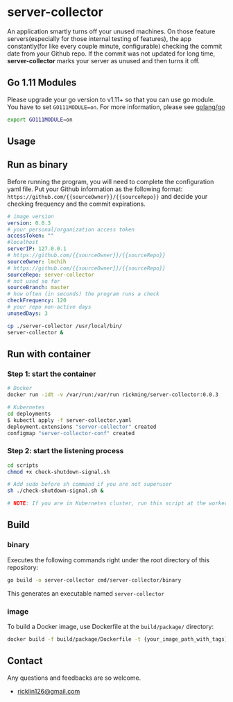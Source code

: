 # server-collector

An application smartly turns off your unused machines. On those feature servers(especially for those internal testing of features), the app constantly(for like every couple minute, configurable) checking the commit date from your Github repo. If the commit was not updated for long time, **server-collector** marks your server as unused and then turns it off.

## Go 1.11 Modules

Please upgrade your go version to v1.11+ so that you can use go module. You have to set `GO111MODULE=on`. For more information, please see [golang/go](https://github.com/golang/go/wiki/Modules)

```sh
export GO111MODULE=on
```

## Usage

## Run as binary

Before running the program, you will need to complete the configuration yaml file. Put your Github information as the following format: `https://github.com/{{sourceOwner}}/{{sourceRepo}}` and decide your checking frequency and the commit expirations.

```yaml
# image version
version: 0.0.3
# your personal/organization access token
accessToken: ""
#localhost
serverIP: 127.0.0.1
# https://github.com/{{sourceOwner}}/{{sourceRepo}}
sourceOwner: lmchih
# https://github.com/{{sourceOwner}}/{{sourceRepo}}
sourceRepo: server-collector
# not used so far
sourceBranch: master
# how often (in seconds) the program runs a check
checkFrequency: 120
# your repo non-active days
unusedDays: 3
```

```sh
cp ./server-collector /usr/local/bin/
server-collector &
```

## Run with container

### Step 1: start the container

```sh
# Docker
docker run -idt -v /var/run:/var/run rickming/server-collector:0.0.3

# Kubernetes
cd deployments
$ kubectl apply -f server-collector.yaml
deployment.extensions "server-collector" created
configmap "server-collector-conf" created
```

### Step 2: start the listening process

```sh
cd scripts
chmod +x check-shutdown-signal.sh

# Add sudo before sh command if you are not superuser
sh ./check-shutdown-signal.sh &

# NOTE: If you are in Kubernetes cluster, run this script at the worker where you pod is located.
```

## Build

### binary

Executes the following commands right under the root directory of this repository:

```sh
go build -o server-collector cmd/server-collector/binary
```

This generates an executable named `server-collector`

### image

To build a Docker image, use Dockerfile at the `build/package/` directory:

```sh
docker build -f build/package/Dockerfile -t {your_image_path_with_tags} .
```

## Contact

Any questions and feedbacks are so welcome.

* ricklin126@gmail.com
